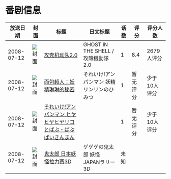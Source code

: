 # 番剧信息

|放送日期|封面|标题|日文标题|话数|评分|评分人数|
|---|---|---|---|---|---|---|
|2008-07-12|![封面](https://lain.bgm.tv/pic/cover/c/ef/18/10291_4dGhK.jpg)|[攻壳机动队2.0](https://bangumi.tv/subject/10291)|GHOST IN THE SHELL / 攻殻機動隊2.0|1|8.4|2679人评分|
|2008-07-12|![封面](https://lain.bgm.tv/pic/cover/c/7a/40/335295_6M973.jpg)|[面包超人：妖精琳琳的秘密](https://bangumi.tv/subject/335295)|それいけ!アンパンマン 妖精リンリンのひみつ|1|暂无评分|少于10人评分|
|2008-07-12|![封面](https://lain.bgm.tv/pic/cover/c/49/6c/422507_zNvrr.jpg)|[それいけ!アンパンマン ヒヤヒヤヒヤリコとばぶ・ばぶばいきんまん](https://bangumi.tv/subject/422507)||1|暂无评分|少于10人评分|
|2008-07-12|![封面](https://lain.bgm.tv/pic/cover/c/92/41/535043_6qccj.jpg)|[鬼太郎 日本妖怪拉力赛3D](https://bangumi.tv/subject/535043)|ゲゲゲの鬼太郎 妖怪JAPANラリー3D|未知|||
